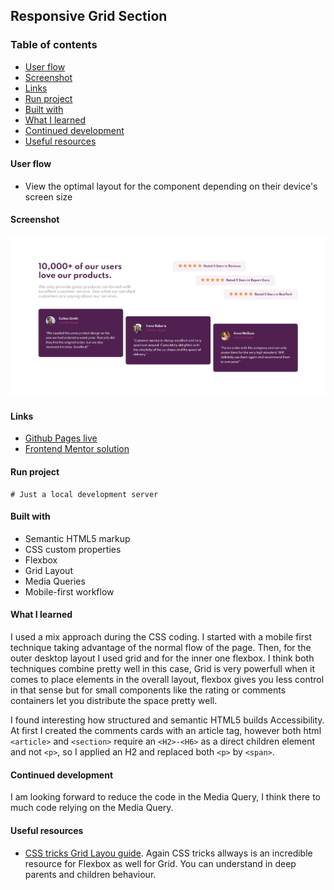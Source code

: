 ## Responsive Grid Section

### Table of contents
- [User flow](#user-flow)
- [Screenshot](#screenshot)
- [Links](#links)
- [Run project](#run-project)
- [Built with](#built-with)
- [What I learned](#what-i-learned)
- [Continued development](#continued-development)
- [Useful resources](#useful-resources)

#### User flow
- View the optimal layout for the component depending on their device's screen size

#### Screenshot
![Mobile preview](./designs/desktopView.PNG)

#### Links
- [Github Pages live](https://alexcumplido.github.io/frontend-mentor/grid-section/)
- [Frontend Mentor solution](https://www.frontendmentor.io/solutions/flexboxgrid-with-minimal-media-query-HyEJqhZmc)

#### Run project
```
# Just a local development server
```

#### Built with
- Semantic HTML5 markup
- CSS custom properties
- Flexbox
- Grid Layout
- Media Queries
- Mobile-first workflow

#### What I learned
I used a mix approach during the CSS coding. I started with a mobile first technique taking advantage of the normal flow of the page. Then, for the outer desktop layout I used grid and for the inner one flexbox. I think both techniques combine pretty well in this case, Grid is very powerfull when it comes to place elements in the overall layout, flexbox gives you less control in that sense but for small components like the rating or comments containers let you distribute the space pretty well.

I found interesting how structured and semantic HTML5 builds Accessibility. At first I created the comments cards with an article tag, however both html `<article>` and `<section>` require an `<H2>-<H6>` as a direct children element and not `<p>`, so I applied an H2 and replaced both `<p>` by `<span>`.

#### Continued development
I am looking forward to reduce the code in the Media Query, I think there to much code relying on the Media Query.

#### Useful resources
- [CSS tricks Grid Layou guide](https://css-tricks.com/snippets/css/complete-guide-grid/). Again CSS tricks allways is an incredible resource for Flexbox as well for Grid. You can understand in deep parents and children behaviour.